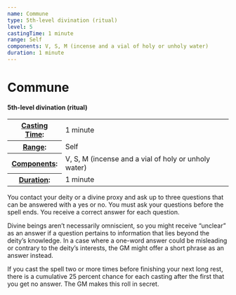 ```yaml
---
name: Commune
type: 5th-level divination (ritual)
level: 5
castingTime: 1 minute
range: Self
components: V, S, M (incense and a vial of holy or unholy water)
duration: 1 minute
---
```


Commune
=======

#### 5th-level divination (ritual)

<table cellspacing="0" class="statBlock"><tbody><tr><th><a href="/srd/spellcasting/castingASpell.htm#castingtime">Casting Time</a>:</th><td>1 minute</td></tr><tr><th><a href="/srd/spellcasting/castingASpell.htm#range">Range</a>:</th><td>Self</td></tr><tr><th><a href="/srd/spellcasting/castingASpell.htm#components">Components</a>:</th><td>V, S, M (incense and a vial of holy or unholy water)</td></tr><tr><th><a href="/srd/magicOverview/spellDescriptions.htm#effect">Duration</a>:</th><td>1 minute</td></tr></tbody></table>

You contact your deity or a divine proxy and ask up to three questions that can be answered with a yes or no. You must ask your questions before the spell ends. You receive a correct answer for each question.

Divine beings aren’t necessarily omniscient, so you might receive “unclear” as an answer if a question pertains to information that lies beyond the deity’s knowledge. In a case where a one-word answer could be misleading or contrary to the deity’s interests, the GM might offer a short phrase as an answer instead.

If you cast the spell two or more times before finishing your next long rest, there is a cumulative 25 percent chance for each casting after the first that you get no answer. The GM makes this roll in secret.